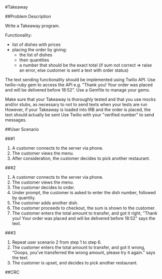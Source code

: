 #Takeaway

##Problem Description

Write a Takeaway program.

Functionality:
* list of dishes with prices
* placing the order by giving:
	* the list of dishes
	* their quantities
	* a number that should be the exact total (if sum not correct => raise an error, else customer is sent a text with order status)

The text sending functionality should be implemented using Twilio API. Use twilio-ruby gem to access the API e.g. "Thank you! Your order was placed and will be delivered before 18:52". Use a Gemfile to manage your gems.

Make sure that your Takeaway is thoroughly tested and that you use mocks and/or stubs, as necessary to not to send texts when your tests are run However, if your Takeaway is loaded into IRB and the order is placed, the text should actually be sent Use Twilio with your "verified number" to send messages.

##User Scenario

###1
1. A customer connects to the server via phone.
2. The customer views the menu.
3. After consideration, the customer decides to pick another restaurant.

###2
1. A customer connects to the server via phone.
2. The customer views the menu.
3. The customer decides to order.
4. Under prompt, the customer is asked to enter the dish number, followed by quantity.
5. The customer adds another dish.
6. The customer proceeds to checkout, the sum is shown to the customer.
7. The customer enters the total amount to transfer, and got it right, "Thank you! Your order was placed and will be delivered before 18:52" says the text.

###3
1. Repeat user scenario 2 from step 1 to step 6.
2. The customer enters the total amount to transfer, and got it wrong, "Ooops, you've transferred the wrong amount, please try it again." says the text.
3. The customer is upset, and decides to pick another restaurant.

##CRC
